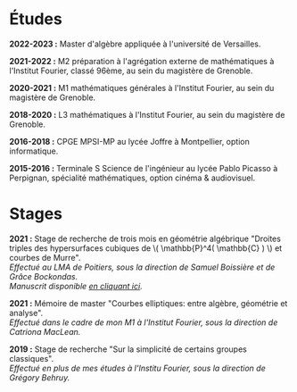 <link rel="stylesheet" href="https://cdn.jsdelivr.net/npm/katex@0.10.2/dist/katex.min.css" integrity="sha384-yFRtMMDnQtDRO8rLpMIKrtPCD5jdktao2TV19YiZYWMDkUR5GQZR/NOVTdquEx1j" crossorigin="anonymous">
<script defer src="https://cdn.jsdelivr.net/npm/katex@0.10.2/dist/katex.min.js" integrity="sha384-9Nhn55MVVN0/4OFx7EE5kpFBPsEMZxKTCnA+4fqDmg12eCTqGi6+BB2LjY8brQxJ" crossorigin="anonymous"></script>
<script defer src="https://cdn.jsdelivr.net/npm/katex@0.10.2/dist/contrib/auto-render.min.js" integrity="sha384-kWPLUVMOks5AQFrykwIup5lo0m3iMkkHrD0uJ4H5cjeGihAutqP0yW0J6dpFiVkI" crossorigin="anonymous" onload="renderMathInElement(document.body);"></script>


# Études

**2022-2023 :** Master d'algèbre appliquée à l'université de Versailles.

**2021-2022 :** M2 préparation à l'agrégation externe de mathématiques à l'Institut Fourier, classé 96ème, au sein du magistère de Grenoble.

**2020-2021 :** M1 mathématiques générales à l'Institut Fourier, au sein du magistère de Grenoble.

**2018-2020 :** L3 mathématiques à l'Institut Fourier, au sein du magistère de Grenoble.

**2016-2018 :** CPGE MPSI-MP au lycée Joffre à Montpellier, option informatique.

**2015-2016 :** Terminale S Science de l'ingénieur au lycée Pablo Picasso à Perpignan, spécialité mathématiques, option cinéma & audiovisuel.

# Stages

**2021 :** Stage de recherche de trois mois en géométrie algébrique "Droites triples des hypersurfaces cubiques de \\( \mathbb{P}^4( \mathbb{C} ) \\) et courbes de Murre".
<br>_Effectué au LMA de Poitiers, sous la direction de Samuel Boissière et de Grâce Bockondas._
<br>_Manuscrit disponible <a href="https://pierreloisel.github.io/folder/folder_pdf/Rapport de Stage.pdf" target="_blank">en cliquant ici</a>._

**2021 :** Mémoire de master "Courbes elliptiques: entre algèbre, géométrie et analyse".
<br>_Effectué dans le cadre de mon M1 à l'Institut Fourier, sous la direction de Catriona MacLean._

**2019 :** Stage de recherche "Sur la simplicité de certains groupes classiques".
<br>_Effectué en plus de mes études à l'Institu Fourier, sous la direction de Grégory Behruy._
